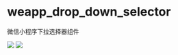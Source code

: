 # weapp_drop_down_selector
微信小程序下拉选择器组件

![](https://img2020.cnblogs.com/blog/1618347/202010/1618347-20201029144129645-516627224.png)
![](https://img2020.cnblogs.com/blog/1618347/202010/1618347-20201029144132273-569769980.png)
